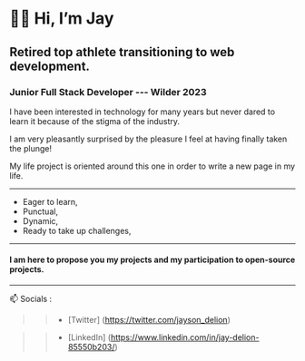 # 👋🏾 Hi, I’m Jay

## Retired top athlete transitioning to **web development**.

### Junior Full Stack Developer --- Wilder 2023

I have been interested in technology for many years but never dared to learn it because of the stigma of the industry.

I am very pleasantly surprised by the pleasure I feel at having finally taken the plunge!

My life project is oriented around this one in order to write a new page in my life.


***

- Eager to learn, 
- Punctual,
- Dynamic,
- Ready to take up challenges,

***

 #### I am here to propose you my projects and my participation to open-source projects.

***

📫 Socials :

>> - [Twitter] (https://twitter.com/jayson_delion) 

>> - [LinkedIn] (https://www.linkedin.com/in/jay-delion-85550b203/)
